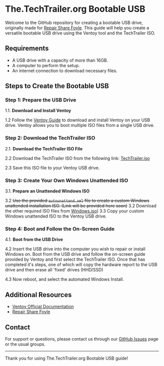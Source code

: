 # The.TechTrailer.org Bootable USB

Welcome to the GitHub repository for creating a bootable USB drive, originally made for [Repair Share Foyle](https://repairsharefoyle.org/). This guide will help you create a versatile bootable USB drive using the Ventoy tool and the TechTrailer ISO.

## Requirements

- A USB drive with a capacity of more than 16GB.
- A computer to perform the setup.
- An internet connection to download necessary files.

## Steps to Create the Bootable USB

### Step 1: Prepare the USB Drive

1.1. **Download and Install Ventoy**

1.2 Follow the [Ventoy Guide](https://www.ventoy.net/en/doc_start.html) to download and install Ventoy on your USB drive. Ventoy allows you to boot multiple ISO files from a single USB drive.

### Step 2: Download the TechTrailer ISO

2.1. **Download the TechTrailer ISO File**

2.2  Download the TechTrailer ISO from the following link: [TechTrailer.iso]([https://raw.githubusercontent.com/TheTechTrailer/BootableUSB/main/TechTrailer.iso](https://drive.google.com/drive/folders/1YpXacUijN4KrSnng_Fzw2qPI0MYfmBB6?usp=sharing))

2.3  Save this ISO file to your Ventoy USB drive.

### Step 3: Create Your Own Windows Unattended ISO

3.1. **Prepare an Unattended Windows ISO**

3.2  ~~Use the provided `autounattend.xml` file to create a custom Windows unattended installation ISO. (Link will be provided here soon)~~
3.2  Download the other required ISO files from [Windows.iso](https://drive.google.com/drive/folders/1YpXacUijN4KrSnng_Fzw2qPI0MYfmBB6?usp=sharing))
3.3  Copy your custom Windows unattended ISO to the Ventoy USB drive.

### Step 4: Boot and Follow the On-Screen Guide

4.1. **Boot from the USB Drive**

4.2  Insert the USB drive into the computer you wish to repair or install Windows on. Boot from the USB drive and follow the on-screen guide provided by Ventoy and first select the TechTrailer ISO. Once that has completed it's steps, one of which will copy the hardware report to the USB drive and then erase all 'fixed' drives (HHD/SSD)

4.3 Now reboot, and select the automated Windows Install.

## Additional Resources

- [Ventoy Official Documentation](https://www.ventoy.net/en/doc_start.html)
- [Repair Share Foyle](https://repairsharefoyle.org/)

## Contact

For support or questions, please contact us through our [GitHub Issues](https://github.com/TheTechTrailer/BootableUSB/issues) page or the usual groups.

---

Thank you for using The.TechTrailer.org Bootable USB guide!

